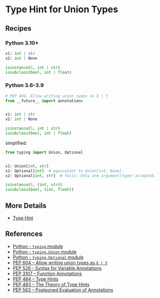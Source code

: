 # Type Hint for Union Types

## Recipes

### Python 3.10+

```python
x1: int | str
x2: int | None

isinstance(5, int | str)
issubclass(bool, int | float)
```

### Python 3.6-3.9

```python
# PEP 604, Allow writing union types as X | Y
from __future__ import annotations


x1: int | str
x2: int | None

isinstance(5, int | str)
issubclass(bool, int | float)
```

simplified:

```python
from typing import Union, Optional


x1: Union[int, str]
x2: Optional[int]  # equivalent to Union[int, None].
x2: Optional[int, str]  # fails: Only one argument(type) accepted.

isinstance(5, (int, str))
issubclass(bool, (int, float))
```

## More Details

- [Type Hint](https://leven-cn.github.io/python-cookbook/cookbook/core/type_hint/type_hint)

## References

- [Python - `typing` module](https://docs.python.org/3/library/typing.html)
- [Python - `typing.Union` module](https://docs.python.org/3/library/typing.html#typing.Union)
- [Python - `typing.Optional` module](https://docs.python.org/3/library/typing.html#typing.Optional)
- [PEP 604 – Allow writing union types as `X | Y`](https://peps.python.org/pep-0604/)
- [PEP 526 - Syntax for Variable Annotations](https://peps.python.org/pep-0526/)
- [PEP 3107 – Function Annotations](https://peps.python.org/pep-3107/)
- [PEP 484 – Type Hints](https://peps.python.org/pep-0484/)
- [PEP 483 – The Theory of Type Hints](https://peps.python.org/pep-0483/)
- [PEP 563 – Postponed Evaluation of Annotations](https://peps.python.org/pep-0563/)
